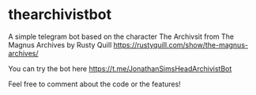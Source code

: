 # thearchivistbot

A simple telegram bot based on the character The Archivsit from The Magnus Archives by Rusty Quill https://rustyquill.com/show/the-magnus-archives/

You can try the bot here https://t.me/JonathanSimsHeadArchivistBot 

Feel free to comment about the code or the features!